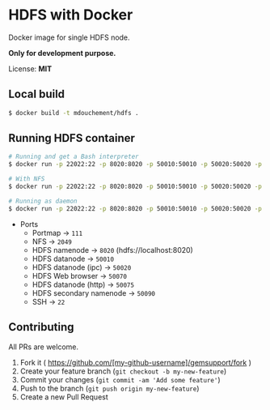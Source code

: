 # HDFS with Docker

Docker image for single HDFS node.

**Only for development purpose.**

License: **MIT**

## Local build
```sh
$ docker build -t mdouchement/hdfs .
```

## Running HDFS container

```sh
# Running and get a Bash interpreter
$ docker run -p 22022:22 -p 8020:8020 -p 50010:50010 -p 50020:50020 -p 50070:50070 -p 50075:50075 -it mdouchement/hdfs

# With NFS
$ docker run -p 22022:22 -p 8020:8020 -p 50010:50010 -p 50020:50020 -p 50070:50070 -p 50075:50075 -p 111:111 -p 2049:2049 -it mdouchement/hdfs

# Running as daemon
$ docker run -p 22022:22 -p 8020:8020 -p 50010:50010 -p 50020:50020 -p 50070:50070 -p 50075:50075 -d mdouchement/hdfs
```

- Ports
  - Portmap -> `111`
  - NFS -> `2049`
  - HDFS namenode -> `8020` (hdfs://localhost:8020)
  - HDFS datanode -> `50010`
  - HDFS datanode (ipc) -> `50020`
  - HDFS Web browser -> `50070`
  - HDFS datanode (http) -> `50075`
  - HDFS secondary namenode -> `50090`
  - SSH -> `22`


## Contributing

All PRs are welcome.

1. Fork it ( https://github.com/[my-github-username]/gemsupport/fork )
2. Create your feature branch (`git checkout -b my-new-feature`)
3. Commit your changes (`git commit -am 'Add some feature'`)
4. Push to the branch (`git push origin my-new-feature`)
5. Create a new Pull Request
